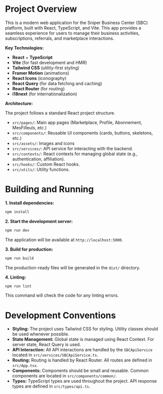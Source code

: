 # Project Overview

This is a modern web application for the Sniper Business Center (SBC) platform, built with React, TypeScript, and Vite. This app provides a seamless experience for users to manage their business activities, subscriptions, referrals, and marketplace interactions.

**Key Technologies:**

*   **React** + **TypeScript**
*   **Vite** (for fast development and HMR)
*   **Tailwind CSS** (utility-first styling)
*   **Framer Motion** (animations)
*   **React Icons** (iconography)
*   **React Query** (for data fetching and caching)
*   **React Router** (for routing)
*   **i18next** (for internationalization)

**Architecture:**

The project follows a standard React project structure.

*   `src/pages/`: Main app pages (Marketplace, Profile, Abonnement, MesFilleuls, etc.)
*   `src/components/`: Reusable UI components (cards, buttons, skeletons, etc.)
*   `src/assets/`: Images and icons
*   `src/services/`: API service for interacting with the backend.
*   `src/contexts/`: React contexts for managing global state (e.g., authentication, affiliation).
*   `src/hooks/`: Custom React hooks.
*   `src/utils/`: Utility functions.

# Building and Running

**1. Install dependencies:**

```bash
npm install
```

**2. Start the development server:**

```bash
npm run dev
```

The application will be available at `http://localhost:5000`.

**3. Build for production:**

```bash
npm run build
```

The production-ready files will be generated in the `dist/` directory.

**4. Linting:**

```bash
npm run lint
```

This command will check the code for any linting errors.

# Development Conventions

*   **Styling:** The project uses Tailwind CSS for styling. Utility classes should be used whenever possible.
*   **State Management:** Global state is managed using React Context. For server state, React Query is used.
*   **API Interaction:** All API interactions are handled by the `SBCApiService` located in `src/services/SBCApiService.ts`.
*   **Routing:** Routing is handled by React Router. All routes are defined in `src/App.tsx`.
*   **Components:** Components should be small and reusable. Common components are located in `src/components/common/`.
*   **Types:** TypeScript types are used throughout the project. API response types are defined in `src/types/api.ts`.
